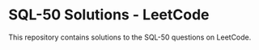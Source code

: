 # SQL-50 Solutions - LeetCode

This repository contains solutions to the SQL-50 questions on LeetCode.
